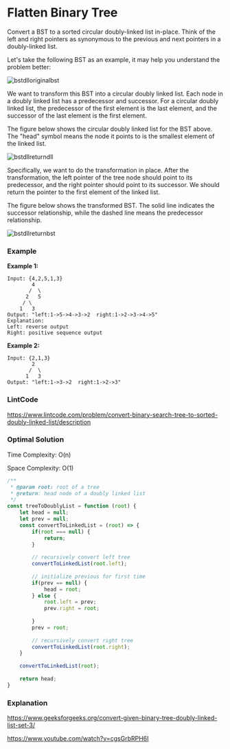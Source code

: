 # Flatten Binary Tree

Convert a BST to a sorted circular doubly-linked list in-place. Think of the left and right pointers as synonymous to the previous and next pointers in a doubly-linked list.

Let's take the following BST as an example, it may help you understand the problem better:

![bstdlloriginalbst](https://assets.leetcode.com/uploads/2018/10/12/bstdlloriginalbst.png)

We want to transform this BST into a circular doubly linked list. Each node in a doubly linked list has a predecessor and successor. For a circular doubly linked list, the predecessor of the first element is the last element, and the successor of the last element is the first element.

The figure below shows the circular doubly linked list for the BST above. The "head" symbol means the node it points to is the smallest element of the linked list.

![bstdllreturndll](https://assets.leetcode.com/uploads/2018/10/12/bstdllreturndll.png)

Specifically, we want to do the transformation in place. After the transformation, the left pointer of the tree node should point to its predecessor, and the right pointer should point to its successor. We should return the pointer to the first element of the linked list.

The figure below shows the transformed BST. The solid line indicates the successor relationship, while the dashed line means the predecessor relationship.

![bstdllreturnbst](https://assets.leetcode.com/uploads/2018/10/12/bstdllreturnbst.png)

### Example

**Example 1:**

```
Input: {4,2,5,1,3}
        4
       /  \
      2   5
     / \
    1   3
Output: "left:1->5->4->3->2  right:1->2->3->4->5"
Explanation:
Left: reverse output
Right: positive sequence output
```

**Example 2:**

```
Input: {2,1,3}
        2
       /  \
      1   3
Output: "left:1->3->2  right:1->2->3"
```



### LintCode

https://www.lintcode.com/problem/convert-binary-search-tree-to-sorted-doubly-linked-list/description



### Optimal Solution

Time Complexity: O(n)

Space Complexity: O(1)

```js
/**
 * @param root: root of a tree
 * @return: head node of a doubly linked list
 */
const treeToDoublyList = function (root) {
    let head = null;
    let prev = null;
    const convertToLinkedList = (root) => {
        if(root === null) {
            return;
        }
        
        // recursively convert left tree
        convertToLinkedList(root.left);
        
        // initialize previous for first time
        if(prev == null) {
            head = root;
        } else {
            root.left = prev; 
            prev.right = root; 
            
        }
        prev = root;
        
        // recursively convert right tree
        convertToLinkedList(root.right);
    }
    
    convertToLinkedList(root);
    
    return head;
}
```



### Explanation

https://www.geeksforgeeks.org/convert-given-binary-tree-doubly-linked-list-set-3/

https://www.youtube.com/watch?v=cgsGrbRPH6I
